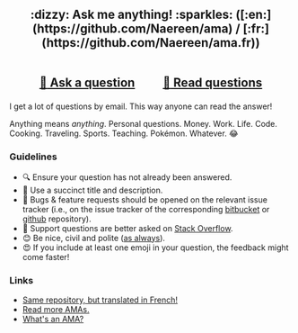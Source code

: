 
<h2 align="center">
:dizzy: Ask me anything! :sparkles: ([:en:](https://github.com/Naereen/ama) / [:fr:](https://github.com/Naereen/ama.fr))<br><br>

<a href="../../issues/new">:speech_balloon: Ask a question</a> &nbsp;&nbsp;&nbsp;&nbsp;&nbsp;&nbsp;&nbsp;&nbsp; <a href="../../issues?q=is%3Aissue+is%3Aclosed+sort%3Aupdated-desc">:book: Read questions</a>
</h2>

I get a lot of questions by email. This way anyone can read the answer!

Anything means *anything*. Personal questions. Money. Work. Life. Code.
Cooking. Traveling. Sports. Teaching. Pokémon. Whatever. :joy:

### Guidelines

 - :mag: Ensure your question has not already been answered.
 - :memo: Use a succinct title and description.
 - :bug: Bugs & feature requests should be opened on the relevant issue tracker (i.e., on the issue tracker of the corresponding [bitbucket](https://bitbucket.org/lbesson/) or [github](https://github.com/Naereen/) repository).
 - :signal_strength: Support questions are better asked on [Stack Overflow](https://stackoverflow.com/).
 - :blush: Be nice, civil and polite ([as always](http://contributor-covenant.org/version/1/4/)).
 - :heart_eyes: If you include at least one emoji in your question, the feedback might come faster!

### Links

 - [Same repository, but translated in French!](https://github.com/Naereen/ama.fr)
 - [Read more AMAs.](https://github.com/sindresorhus/amas)
 - [What's an AMA?](https://en.wikipedia.org/wiki/Reddit#IAmA_and_AMA)
